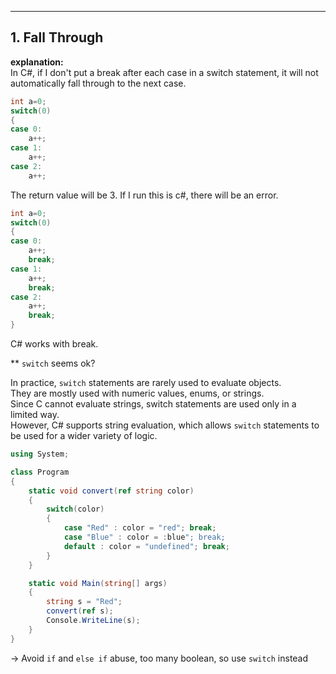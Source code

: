 ---

## 1. Fall Through 

**explanation:**  
In C#, if I don't put a break after each case in a switch statement,
it will not automatically fall through to the next case.



```c
int a=0;
switch(0)
{
case 0:
    a++;
case 1:
    a++;
case 2:
    a++;
```

The return value will be 3.
If I run this is c#, there will be an error.


```csharp
int a=0;
switch(0)
{
case 0:
    a++;
    break;
case 1:
    a++;
    break;
case 2:
    a++;
    break;
}

```

C# works with break.


** `switch` seems ok?

In practice, `switch` statements are rarely used to evaluate objects.  
They are mostly used with numeric values, enums, or strings.  
Since C cannot evaluate strings, switch statements are used only in a limited way.  
However, C# supports string evaluation, which allows `switch` statements to be used for a wider variety of logic.  


```csharp
using System;

class Program
{
    static void convert(ref string color)
    {
        switch(color)
        {
            case "Red" : color = "red"; break;
            case "Blue" : color = :blue"; break;
            default : color = "undefined"; break;
        }
    }

    static void Main(string[] args)
    {
        string s = "Red";
        convert(ref s);
        Console.WriteLine(s);
    }
}
```

-> Avoid `if` and `else if` abuse, too many boolean, so use `switch` instead


